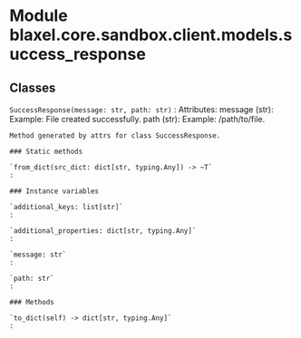 Module blaxel.core.sandbox.client.models.success_response
=========================================================

Classes
-------

`SuccessResponse(message: str, path: str)`
:   Attributes:
        message (str):  Example: File created successfully.
        path (str):  Example: /path/to/file.
    
    Method generated by attrs for class SuccessResponse.

    ### Static methods

    `from_dict(src_dict: dict[str, typing.Any]) ‑> ~T`
    :

    ### Instance variables

    `additional_keys: list[str]`
    :

    `additional_properties: dict[str, typing.Any]`
    :

    `message: str`
    :

    `path: str`
    :

    ### Methods

    `to_dict(self) ‑> dict[str, typing.Any]`
    :